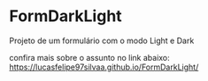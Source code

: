 # FormDarkLight

Projeto de um formulário com o modo Light e Dark

confira mais sobre o assunto no link abaixo: 
https://lucasfelipe97silvaa.github.io/FormDarkLight/
